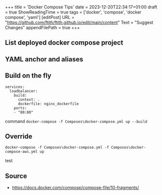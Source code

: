 +++
title = 'Docker Compose Tips'
date = 2023-12-20T22:34:17+01:00
draft = true
ShowReadingTime = true
tags = ['docker', 'compose', 'docker compose', 'yaml']
[editPost]
URL = "https://github.com/ftith/ftith.github.io/edit/main/content"
Text = "Suggest Changes"
appendFilePath = true
+++

## List deployed docker compose project

## YAML anchor and aliases

## Build on the fly
```
services:
  loadbalancer:
    build:
      context: .
      dockerfile: nginx_dockerfile
    ports:
    - "80:80" 
```
command `docker-compose -f Composes\docker-compose.yml up --build`

## Override
```
docker-compose -f Composes\docker-compose.yml -f Composes\docker-compose-aws.yml up
```
test

## Source
- https://docs.docker.com/compose/compose-file/10-fragments/
